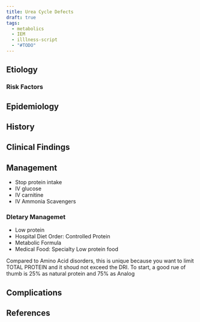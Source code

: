 ```yaml
---
title: Urea Cycle Defects
draft: true
tags:
  - metabolics
  - IEM
  - illlness-script
  - "#TODO"
---
```

 
## Etiology

### Risk Factors
## Epidemiology

## History

## Clinical Findings

## Management

- Stop protein intake
- IV glucose
- IV carnitine
- IV Ammonia Scavengers

### DIetary Managemet
- Low protein
- Hospital Diet Order: Controlled Protein
- Metabolic Formula 
- Medical Food: Specialty Low protein food

Compared to Amino Acid disorders, this is unique because you want to limit TOTAL PROTEIN and it shoud not exceed the DRI. To start, a good rue of thumb is 25% as natural protein and 75% as Analog
## Complications


## References